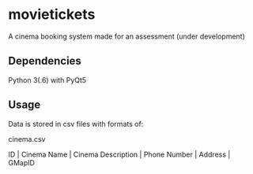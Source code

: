 # movietickets
A cinema booking system made for an assessment (under development)
## Dependencies
Python 3(.6) with PyQt5
## Usage
Data is stored in csv files with formats of:

cinema.csv

ID | Cinema Name | Cinema Description | Phone Number | Address | GMapID
